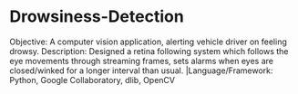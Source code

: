 # Drowsiness-Detection
Objective: A computer vision application, alerting vehicle driver on feeling drowsy. Description: Designed a retina following system which follows the eye movements through streaming frames, sets alarms when eyes are closed/winked for a longer interval than usual. |Language/Framework: Python, Google Collaboratory, dlib, OpenCV
